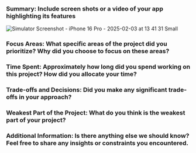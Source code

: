 ### Summary: Include screen shots or a video of your app highlighting its features 
![Simulator Screenshot - iPhone 16 Pro - 2025-02-03 at 13 41 31 Small](https://github.com/user-attachments/assets/2d5b4b93-bd52-4195-857b-95585c3b0f3b)

### Focus Areas: What specific areas of the project did you prioritize? Why did you choose to focus on these areas?

### Time Spent: Approximately how long did you spend working on this project? How did you allocate your time?

### Trade-offs and Decisions: Did you make any significant trade-offs in your approach?

### Weakest Part of the Project: What do you think is the weakest part of your project?

### Additional Information: Is there anything else we should know? Feel free to share any insights or constraints you encountered.
